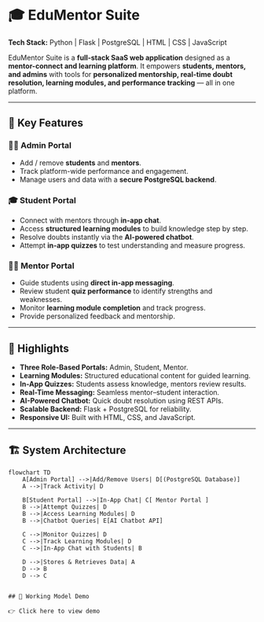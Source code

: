 # 🎓 EduMentor Suite  

**Tech Stack:** Python | Flask | PostgreSQL | HTML | CSS | JavaScript  

EduMentor Suite is a **full-stack SaaS web application** designed as a **mentor-connect and learning platform**. It empowers **students, mentors, and admins** with tools for **personalized mentorship, real-time doubt resolution, learning modules, and performance tracking** — all in one platform.  

---

## 🚀 Key Features  

### 👨‍💼 Admin Portal  
- Add / remove **students** and **mentors**.  
- Track platform-wide performance and engagement.  
- Manage users and data with a **secure PostgreSQL backend**.  

### 🎓 Student Portal  
- Connect with mentors through **in-app chat**.  
- Access **structured learning modules** to build knowledge step by step.  
- Resolve doubts instantly via the **AI-powered chatbot**.  
- Attempt **in-app quizzes** to test understanding and measure progress.  

### 🧑‍🏫 Mentor Portal  
- Guide students using **direct in-app messaging**.  
- Review student **quiz performance** to identify strengths and weaknesses.  
- Monitor **learning module completion** and track progress.  
- Provide personalized feedback and mentorship.  

---

## 🔑 Highlights  
- **Three Role-Based Portals:** Admin, Student, Mentor.  
- **Learning Modules:** Structured educational content for guided learning.  
- **In-App Quizzes:** Students assess knowledge, mentors review results.  
- **Real-Time Messaging:** Seamless mentor–student interaction.  
- **AI-Powered Chatbot:** Quick doubt resolution using REST APIs.  
- **Scalable Backend:** Flask + PostgreSQL for reliability.  
- **Responsive UI:** Built with HTML, CSS, and JavaScript.  

---

## 🏗️ System Architecture  

```mermaid
flowchart TD
    A[Admin Portal] -->|Add/Remove Users| D[(PostgreSQL Database)]
    A -->|Track Activity| D

    B[Student Portal] -->|In-App Chat| C[ Mentor Portal ]
    B -->|Attempt Quizzes| D
    B -->|Access Learning Modules| D
    B -->|Chatbot Queries| E[AI Chatbot API]

    C -->|Monitor Quizzes| D
    C -->|Track Learning Modules| D
    C -->|In-App Chat with Students| B

    D -->|Stores & Retrieves Data| A
    D --> B
    D --> C


## 🎥 Working Model Demo

👉 Click here to view demo
